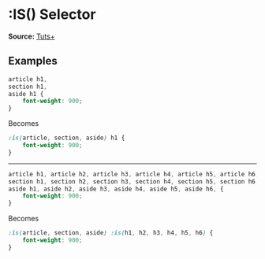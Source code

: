 # :IS() Selector

**Source:** [Tuts+](https://webdesign.tutsplus.com/articles/new-css-is-for-easy-element-targeting--cms-34223)

## Examples

```css
article h1,
section h1,
aside h1 {
    font-weight: 900;
}
```

Becomes

```css
:is(article, section, aside) h1 {
    font-weight: 900;
}
```

---

```css
article h1, article h2, article h3, article h4, article h5, article h6,
section h1, section h2, section h3, section h4, section h5, section h6,
aside h1, aside h2, aside h3, aside h4, aside h5, aside h6, {
    font-weight: 900;
}
```
Becomes
```css
:is(article, section, aside) :is(h1, h2, h3, h4, h5, h6) {
    font-weight: 900;
}
```